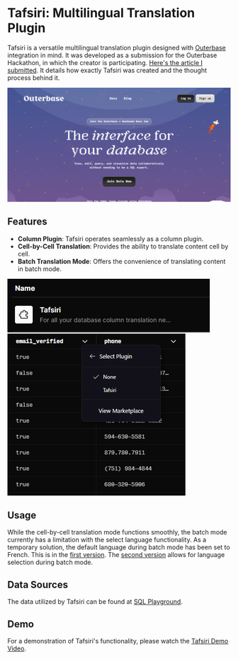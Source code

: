 # Tafsiri: Multilingual Translation Plugin

Tafsiri is a versatile multilingual translation plugin designed with [Outerbase](https://beta.outerbase.com/) integration in mind. It was developed as a submission for the Outerbase Hackathon, in which the creator is participating. [Here's the article I submitted](https://kaburaj.hashnode.dev/tafsiri-outerbases-multilingual-data-translation-plugin). It details how exactly Tafsiri was created and the thought process behind it.

![Tafsiri Cover](https://github.com/KaburaJ/Tafsiri/blob/main/images/outerbase%20cover%20photo.PNG)

## Features
- **Column Plugin**: Tafsiri operates seamlessly as a column plugin.
- **Cell-by-Cell Translation**: Provides the ability to translate content cell by cell.
- **Batch Translation Mode**: Offers the convenience of translating content in batch mode.

![Tafsiri in Action](https://github.com/KaburaJ/Tafsiri/blob/main/images/tafy.PNG)
![Tafsiri Interface](https://github.com/KaburaJ/Tafsiri/blob/main/images/tafsiri.PNG)

## Usage
While the cell-by-cell translation mode functions smoothly, the batch mode currently has a limitation with the select language functionality. As a temporary solution, the default language during batch mode has been set to French. This is in the [first version](https://github.com/KaburaJ/Tafsiri/blob/main/translatorPluginV1.2.js). The [second version](https://github.com/KaburaJ/Tafsiri/blob/main/translatorPluginV1.2Extended.js) allows for language selection during batch mode.

## Data Sources
The data utilized by Tafsiri can be found at [SQL Playground](https://uibakery.io/sql-playground).

## Demo
For a demonstration of Tafsiri's functionality, please watch the [Tafsiri Demo Video](https://youtu.be/kQcZr803vxg?si=7o7pIPaxcgYlpZMc).


